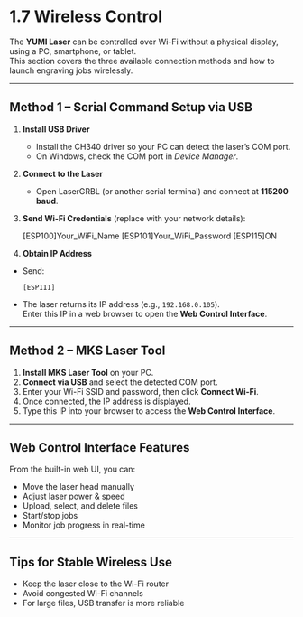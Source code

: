# 1.7 Wireless Control

The **YUMI Laser** can be controlled over Wi-Fi without a physical display, using a PC, smartphone, or tablet.  
This section covers the three available connection methods and how to launch engraving jobs wirelessly.


---

## Method 1 – Serial Command Setup via USB

1. **Install USB Driver**  
   - Install the CH340 driver so your PC can detect the laser’s COM port.  
   - On Windows, check the COM port in *Device Manager*.

2. **Connect to the Laser**  
   - Open LaserGRBL (or another serial terminal) and connect at **115200 baud**.

3. **Send Wi-Fi Credentials** (replace with your network details):  

    [ESP100]Your_WiFi_Name
    [ESP101]Your_WiFi_Password
    [ESP115]ON

4. **Obtain IP Address**  
- Send:  
  ```
  [ESP111]
  ```
- The laser returns its IP address (e.g., `192.168.0.105`).  
  Enter this IP in a web browser to open the **Web Control Interface**.

---

## Method 2 – MKS Laser Tool

1. **Install MKS Laser Tool** on your PC.  
2. **Connect via USB** and select the detected COM port.  
3. Enter your Wi-Fi SSID and password, then click **Connect Wi-Fi**.  
4. Once connected, the IP address is displayed.  
5. Type this IP into your browser to access the **Web Control Interface**.

---

## Web Control Interface Features

From the built-in web UI, you can:
- Move the laser head manually
- Adjust laser power & speed
- Upload, select, and delete files
- Start/stop jobs
- Monitor job progress in real-time

---


## Tips for Stable Wireless Use
- Keep the laser close to the Wi-Fi router
- Avoid congested Wi-Fi channels
- For large files, USB transfer is more reliable